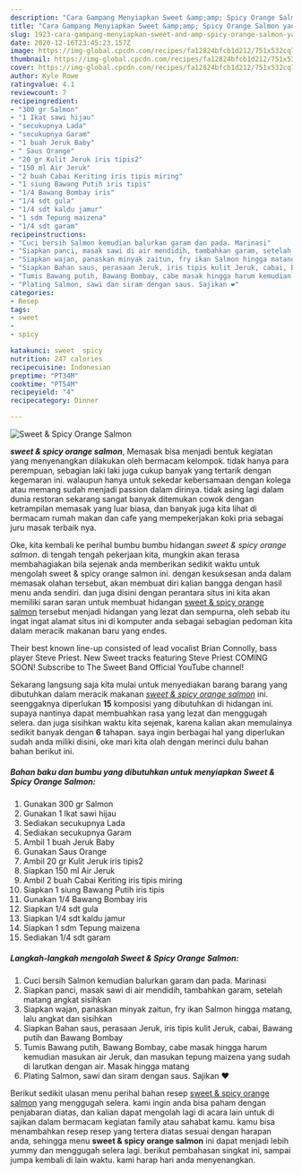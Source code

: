 ```yaml
---
description: "Cara Gampang Menyiapkan Sweet &amp;amp; Spicy Orange Salmon yang simpel"
title: "Cara Gampang Menyiapkan Sweet &amp;amp; Spicy Orange Salmon yang simpel"
slug: 1923-cara-gampang-menyiapkan-sweet-and-amp-spicy-orange-salmon-yang-simpel
date: 2020-12-16T23:45:23.157Z
image: https://img-global.cpcdn.com/recipes/fa12824bfcb1d212/751x532cq70/sweet-spicy-orange-salmon-foto-resep-utama.jpg
thumbnail: https://img-global.cpcdn.com/recipes/fa12824bfcb1d212/751x532cq70/sweet-spicy-orange-salmon-foto-resep-utama.jpg
cover: https://img-global.cpcdn.com/recipes/fa12824bfcb1d212/751x532cq70/sweet-spicy-orange-salmon-foto-resep-utama.jpg
author: Kyle Rowe
ratingvalue: 4.1
reviewcount: 7
recipeingredient:
- "300 gr Salmon"
- "1 Ikat sawi hijau"
- "secukupnya Lada"
- "secukupnya Garam"
- "1 buah Jeruk Baby"
- " Saus Orange"
- "20 gr Kulit Jeruk iris tipis2"
- "150 ml Air Jeruk"
- "2 buah Cabai Keriting iris tipis miring"
- "1 siung Bawang Putih iris tipis"
- "1/4 Bawang Bombay iris"
- "1/4 sdt gula"
- "1/4 sdt kaldu jamur"
- "1 sdm Tepung maizena"
- "1/4 sdt garam"
recipeinstructions:
- "Cuci bersih Salmon kemudian balurkan garam dan pada. Marinasi"
- "Siapkan panci, masak sawi di air mendidih, tambahkan garam, setelah matang angkat sisihkan"
- "Siapkan wajan, panaskan minyak zaitun, fry ikan Salmon hingga matang, lalu angkat dan sisihkan"
- "Siapkan Bahan saus, perasaan Jeruk, iris tipis kulit Jeruk, cabai, Bawang putih dan Bawang Bombay"
- "Tumis Bawang putih, Bawang Bombay, cabe masak hingga harum kemudian masukan air Jeruk, dan masukan tepung maizena yang sudah di larutkan dengan air. Masak hingga matang"
- "Plating Salmon, sawi dan siram dengan saus. Sajikan ❤"
categories:
- Resep
tags:
- sweet
- 
- spicy

katakunci: sweet  spicy 
nutrition: 247 calories
recipecuisine: Indonesian
preptime: "PT34M"
cooktime: "PT54M"
recipeyield: "4"
recipecategory: Dinner

---
```



![Sweet &amp; Spicy Orange Salmon](https://img-global.cpcdn.com/recipes/fa12824bfcb1d212/751x532cq70/sweet-spicy-orange-salmon-foto-resep-utama.jpg)

<b><i>sweet &amp; spicy orange salmon</i></b>, Memasak bisa menjadi bentuk kegiatan yang menyenangkan dilakukan oleh bermacam kelompok. tidak hanya para perempuan, sebagian laki laki juga cukup banyak yang tertarik dengan kegemaran ini. walaupun hanya untuk sekedar kebersamaan dengan kolega atau memang sudah menjadi passion dalam dirinya. tidak asing lagi dalam dunia restoran sekarang sangat banyak ditemukan cowok dengan ketrampilan memasak yang luar biasa, dan banyak juga kita lihat di bermacam rumah makan dan cafe yang mempekerjakan koki pria sebagai juru masak terbaik nya.

Oke, kita kembali ke perihal bumbu bumbu hidangan <i>sweet &amp; spicy orange salmon</i>. di tengah tengah pekerjaan kita, mungkin akan terasa membahagiakan bila sejenak anda memberikan sedikit waktu untuk mengolah sweet &amp; spicy orange salmon ini. dengan kesuksesan anda dalam memasak olahan tersebut, akan membuat diri kalian bangga dengan hasil menu anda sendiri. dan juga disini dengan perantara situs ini kita akan memiliki saran saran untuk membuat hidangan <u>sweet &amp; spicy orange salmon</u> tersebut menjadi hidangan yang lezat dan sempurna, oleh sebab itu ingat ingat alamat situs ini di komputer anda sebagai sebagian pedoman kita dalam meracik makanan baru yang endes.

Their best known line-up consisted of lead vocalist Brian Connolly, bass player Steve Priest. New Sweet tracks featuring Steve Priest COMING SOON! Subscribe to The Sweet Band Official YouTube channel!


Sekarang langsung saja kita mulai untuk menyediakan barang barang yang dibutuhkan dalam meracik makanan <u><i>sweet &amp; spicy orange salmon</i></u> ini. seenggaknya diperlukan <b>15</b> komposisi yang dibutuhkan di hidangan ini. supaya nantinya dapat membuahkan rasa yang lezat dan menggugah selera. dan juga sisihkan waktu kita sejenak, karena kalian akan memulainya sedikit banyak dengan <b>6</b> tahapan. saya ingin berbagai hal yang diperlukan sudah anda miliki disini, oke mari kita olah dengan merinci dulu bahan bahan berikut ini.

<!--inarticleads1-->

##### Bahan baku dan bumbu yang dibutuhkan untuk menyiapkan Sweet &amp; Spicy Orange Salmon:

1. Gunakan 300 gr Salmon
1. Gunakan 1 Ikat sawi hijau
1. Sediakan secukupnya Lada
1. Sediakan secukupnya Garam
1. Ambil 1 buah Jeruk Baby
1. Gunakan  Saus Orange
1. Ambil 20 gr Kulit Jeruk iris tipis2
1. Siapkan 150 ml Air Jeruk
1. Ambil 2 buah Cabai Keriting iris tipis miring
1. Siapkan 1 siung Bawang Putih iris tipis
1. Gunakan 1/4 Bawang Bombay iris
1. Siapkan 1/4 sdt gula
1. Siapkan 1/4 sdt kaldu jamur
1. Siapkan 1 sdm Tepung maizena
1. Sediakan 1/4 sdt garam




<!--inarticleads2-->

##### Langkah-langkah mengolah Sweet &amp; Spicy Orange Salmon:

1. Cuci bersih Salmon kemudian balurkan garam dan pada. Marinasi
1. Siapkan panci, masak sawi di air mendidih, tambahkan garam, setelah matang angkat sisihkan
1. Siapkan wajan, panaskan minyak zaitun, fry ikan Salmon hingga matang, lalu angkat dan sisihkan
1. Siapkan Bahan saus, perasaan Jeruk, iris tipis kulit Jeruk, cabai, Bawang putih dan Bawang Bombay
1. Tumis Bawang putih, Bawang Bombay, cabe masak hingga harum kemudian masukan air Jeruk, dan masukan tepung maizena yang sudah di larutkan dengan air. Masak hingga matang
1. Plating Salmon, sawi dan siram dengan saus. Sajikan ❤




Berikut sedikit ulasan menu perihal bahan resep <u>sweet &amp; spicy orange salmon</u> yang menggugah selera. kami ingin anda bisa paham dengan penjabaran diatas, dan kalian dapat mengolah lagi di acara lain untuk di sajikan dalam bermacam kegiatan family atau sahabat kamu. kamu bisa menambahkan resep resep yang tertera diatas sesuai dengan harapan anda, sehingga menu <b>sweet &amp; spicy orange salmon</b> ini dapat menjadi lebih yummy dan menggugah selera lagi. berikut pembahasan singkat ini, sampai jumpa kembali di lain waktu. kami harap hari anda menyenangkan.
